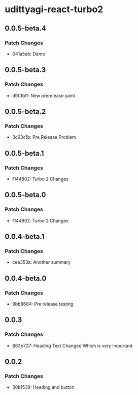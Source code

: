 # udittyagi-react-turbo2

## 0.0.5-beta.4

### Patch Changes

- 041a5eb: Demo

## 0.0.5-beta.3

### Patch Changes

- d90fbff: New prerelease yaml

## 0.0.5-beta.2

### Patch Changes

- 3c93c1b: Pre Release Problem

## 0.0.5-beta.1

### Patch Changes

- f144802: Turbo 2 Changes

## 0.0.5-beta.0

### Patch Changes

- f144802: Turbo 2 Changes

## 0.0.4-beta.1

### Patch Changes

- cea353a: Another summary

## 0.0.4-beta.0

### Patch Changes

- 9bb8684: Pre release testing

## 0.0.3

### Patch Changes

- 883b727: Heading Text Changed
  Which is very important

## 0.0.2

### Patch Changes

- 30b1539: Heading and button
